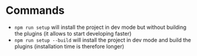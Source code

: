 # Commands

- `npm run setup` will install the project in dev mode but without building the plugins (it allows to start developing faster)
- `npm run setup --build` will install the project in dev mode and build the plugins (installation time is therefore longer)

